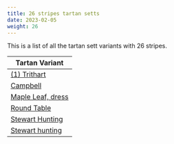 ```yaml
---
title: 26 stripes tartan setts
date: 2023-02-05
weight: 26
---
```

This is a list of all the tartan sett variants with 26 stripes.

| Tartan Variant |
|---------------|
| [(1) Trithart](/stripes/BA/8/B8/GB8/GA8/G8/LGA8/LG8/LR8/DO8/R8/DR8/P8/W14/K20/P2/BA2/B2/GB2/GA2/G2/LGA2/LG2/LR2/DO2/N2/K/158)||
| [Campbell](/stripes/B/22/K6/B22/K22/G30/K4/LN6/K4/G30/K22/LN10/K10/LN38/K4/LN10/K4/LN38/K10/LN10/K22/G30/K4/Y6/K4/G30/K/22)||
| [Maple Leaf, dress](/stripes/DG/2/DR12/GA10/DR12/DG2/DR2/DG18/LT6/DG6/G6/DG18/DR2/DG2/DR12/GA10/DR12/DG2/DR2/LN2/DR2/LN24/GA2/LN24/DR2/LN2/DR/2)||
| [Round Table](/stripes/BA/2/B4/BA22/DB4/BA4/DB4/K8/BA10/K4/BA10/K8/DB20/BA2/B4/BA2/DB20/BA10/LN4/BA10/LN4/BA10/DB4/K4/BA22/DB4/BA/22)||
| [Stewart Hunting](/stripes/B/9/G4/B31/G4/B31/G4/B9/G37/R3/G37/K9/B4/K2/B3/K2/B31/G4/B31/K2/B3/K2/B4/K9/G37/Y3/G/37)||
| [Stewart hunting](/stripes/B/16/G4/B16/K4/B4/K4/B4/K8/G22/R4/G22/K8/G4/K18/G4/K18/G4/K8/G22/Y4/G22/K8/B4/K4/B4/K/8)||
